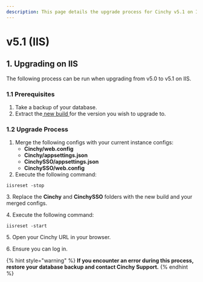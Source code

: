 ```yaml
---
description: This page details the upgrade process for Cinchy v5.1 on IIS.
---
```


# v5.1 (IIS)

## 1. Upgrading on IIS

The following process can be run when upgrading from v5.0 to v5.1 on IIS.

### 1.1 Prerequisites

1. Take a backup of your database.
2. Extract the[ new build ](https://platform.docs.cinchy.com/deployment-guide/deployment-installation-guides/deployment-planning-overview-and-checklist/deployment-prerequisites#4.1-access-the-artifacts)for the version you wish to upgrade to.

### 1.2 Upgrade Process

1. Merge the following configs with your current instance configs:
   * &#x20;**Cinchy/web.config**&#x20;
   * **Cinchy/appsettings.json**&#x20;
   * **CinchySSO/appsettings.json**&#x20;
   * **CinchySSO/web.config**
2. Execute the following command:

```
iisreset -stop 
```

3\.  Replace the **Cinchy** and **CinchySSO** folders with the new build and your merged configs.

4\. Execute the following command:

```
iisreset -start 
```

5\. Open your Cinchy URL in your browser.

6\. Ensure you can log in.

{% hint style="warning" %}
**If you encounter an error during this process, restore your database backup and contact Cinchy Support.**
{% endhint %}
